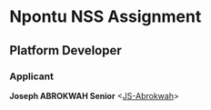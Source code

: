 # Npontu NSS Assignment
## Platform Developer

### Applicant
**Joseph ABROKWAH Senior** <[JS-Abrokwah](https://github.com/JS-Abrokwah)>
